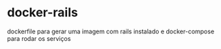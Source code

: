 # docker-rails
dockerfile para gerar uma imagem com rails instalado e docker-compose  para rodar os serviços
